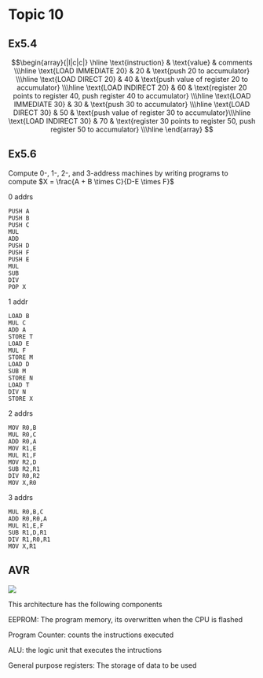 # Topic 10

## Ex5.4

$$\begin{array}{|l|c|c|}
\hline
    \text{instruction} & \text{value} & comments \\\hline
    \text{LOAD IMMEDIATE 20} & 20 & \text{push 20 to accumulator} \\\hline
    \text{LOAD DIRECT 20} & 40 & \text{push value of register 20 to accumulator} \\\hline
    \text{LOAD INDIRECT 20} & 60 & \text{register 20 points to register 40, push register 40 to accumulator} \\\hline
    \text{LOAD IMMEDIATE 30} & 30 & \text{push 30 to accumulator} \\\hline
    \text{LOAD DIRECT 30} & 50 & \text{push value of register 30 to accumulator}\\\hline
    \text{LOAD INDIRECT 30} & 70 & \text{register 30 points to register 50, push register 50 to accumulator} \\\hline
\end{array}
$$

## Ex5.6

Compute 0-, 1-, 2-, and 3-address machines by writing programs to compute $X = \frac{A + B \times C}{D-E \times F}$

0 addrs
```
PUSH A
PUSH B
PUSH C
MUL
ADD
PUSH D
PUSH F
PUSH E
MUL
SUB
DIV
POP X
```

1 addr
```
LOAD B
MUL C
ADD A
STORE T
LOAD E
MUL F
STORE M
LOAD D 
SUB M
STORE N
LOAD T
DIV N
STORE X
```

2 addrs
```
MOV R0,B
MUL R0,C
ADD R0,A
MOV R1,E
MUL R1,F
MOV R2,D
SUB R2,R1
DIV R0,R2
MOV X,R0
```

3 addrs
```
MUL R0,B,C
ADD R0,R0,A
MUL R1,E,F
SUB R1,D,R1
DIV R1,R0,R1
MOV X,R1
```

## AVR
<img src="/home/mast3r/git/notes/6th_semester/digitalDesign/exam/l10.png">

This architecture has the following components

EEPROM: The program memory, its overwritten when the CPU is flashed

Program Counter: counts the instructions executed

ALU: the logic unit that executes the intructions

General purpose registers: The storage of data to be used